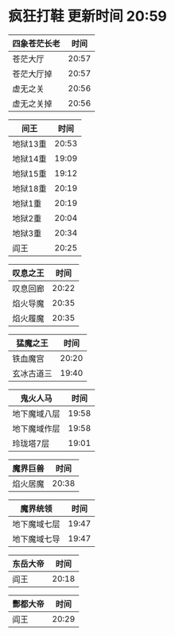 # 疯狂打鞋 更新时间 20:59

| 四象苍茫长老   | 时间    |
|--------|-------|
| 苍茫大厅 | 20:57 |
| 苍茫大厅掉 | 20:57 |
| 虚无之关 | 20:56 |
| 虚无之关掉 | 20:56 |

| 间王   | 时间    |
|--------|-------|
| 地狱13重 | 20:53 |
| 地狱14重 | 19:09 |
| 地狱15重 | 19:12 |
| 地狱18重 | 20:19 |
| 地狱1重 | 20:19 |
| 地狱2重 | 20:04 |
| 地狱3重 | 20:34 |
| 阎王 | 20:25 |

| 叹息之王   | 时间    |
|--------|-------|
| 叹息回廊 | 20:22 |
| 焰火导魔 | 20:35 |
| 焰火履魔 | 20:35 |

| 猛魔之王   | 时间    |
|--------|-------|
| 铁血魔宫 | 20:20 |
| 玄冰古道三 | 19:40 |

| 鬼火人马   | 时间    |
|--------|-------|
| 地下魔域八层 | 19:58 |
| 地下魔域作层 | 19:58 |
| 玲珑塔7层 | 19:01 |

| 魔界巨兽   | 时间    |
|--------|-------|
| 焰火居魔 | 20:38 |

| 魔界统领   | 时间    |
|--------|-------|
| 地下魔域七层 | 19:47 |
| 地下魔域七导 | 19:47 |

| 东岳大帝   | 时间    |
|--------|-------|
| 阎王 | 20:18 |

| 酆都大帝   | 时间    |
|--------|-------|
| 阎王 | 20:29 |